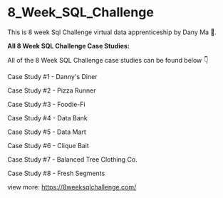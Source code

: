 # 8_Week_SQL_Challenge
This is 8 week Sql Challenge virtual data apprenticeship by Dany Ma 👩.

**All 8 Week SQL Challenge Case Studies:** 

All of the 8 Week SQL Challenge case studies can be found below 👇


Case Study #1 - Danny's Diner

Case Study #2 - Pizza Runner

Case Study #3 - Foodie-Fi

Case Study #4 - Data Bank

Case Study #5 - Data Mart

Case Study #6 - Clique Bait

Case Study #7 - Balanced Tree Clothing Co.

Case Study #8 - Fresh Segments

view more:
https://8weeksqlchallenge.com/
